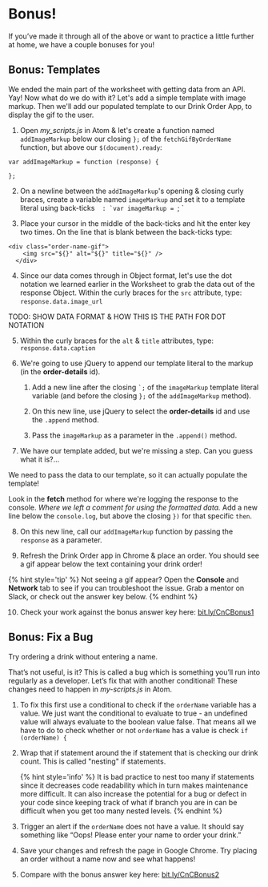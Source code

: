 # Bonus!

If you’ve made it through all of the above or want to practice a little further at home, we have a couple bonuses for you!

## Bonus: Templates

We ended the main part of the worksheet with getting data from an API. Yay! Now what do we do with it? Let's add a simple template with image markup. Then we'll add our populated template to our Drink Order App, to display the gif to the user.

  1. Open _my_scripts.js_ in Atom & let's create a function named `addImageMarkup` below our closing `};` of the `fetchGifByOrderName` function, but above our `$(document).ready`:

  ```
  var addImageMarkup = function (response) {

  };
  ```

  2. On a newline between the `addImageMarkup`'s opening & closing curly braces, create a variable named `imageMarkup` and set it to a template literal using back-ticks `` `` ``: `var imageMarkup = ``; `

  3. Place your cursor in the middle of the back-ticks and hit the enter key two times. On the line that is blank between the back-ticks type:

  ```
  <div class="order-name-gif">
	  <img src="${}" alt="${}" title="${}" />
	</div>
  ```

  4. Since our data comes through in Object format, let's use the dot notation we learned earlier in the Worksheet to grab the data out of the response Object. Within the curly braces for the `src` attribute, type: `response.data.image_url`

  TODO: SHOW DATA FORMAT & HOW THIS IS THE PATH FOR DOT NOTATION

  5. Within the curly braces for the `alt` & `title` attributes, type: `response.data.caption`

  6. We're going to use jQuery to append our template literal to the markup (in the **order-details** id).

      1. Add a new line after the closing `` `; `` of the `imageMarkup` template literal variable (and before the closing `};` of the `addImageMarkup` method).

      2. On this new line, use jQuery to select the **order-details** id and use the `.append` method.

      3. Pass the `imageMarkup` as a parameter in the `.append()` method.

  7. We have our template added, but we're missing a step. Can you guess what it is?...  

  We need to pass the data to our template, so it can actually populate the template!  

  Look in the **fetch** method for where we're logging the response to the console. _Where we left a comment for using the formatted data._ Add a new line below the `console.log`, but above the closing `})` for that specific `then`.

  8. On this new line, call our `addImageMarkup` function by passing the `response` as a parameter.

  9. Refresh the Drink Order app in Chrome & place an order. You should see a gif appear below the text containing your drink order!

  {% hint style='tip' %}
  Not seeing a gif appear? Open the **Console** and **Network** tab to see if you can troubleshoot the issue. Grab a mentor on Slack, or check out the answer key below.
  {% endhint %}

  10. Check your work against the bonus answer key here: [bit.ly/CnCBonus1](http://bit.ly/CnCBonus1)

## Bonus: Fix a Bug

Try ordering a drink without entering a name.  

That’s not useful, is it? This is called a bug which is something you’ll run into regularly as a developer. Let’s fix that with another conditional!  These changes need to happen in _my-scripts.js_ in Atom.

1.  To fix this first use a conditional to check if the `orderName` variable has a value.  We just want the conditional to evaluate to true - an undefined value will always evaluate to the boolean value false. That means all we have to do to check whether or not `orderName` has a value is check `if (orderName) {`

2.  Wrap that if statement around the if statement that is checking our drink count.  This is called "nesting" if statements.  

    {% hint style='info' %}
It is bad practice to nest too many if statements since it decreases code readability which in turn makes maintenance more difficult.  It can also increase the potential for a bug or defect in your code since keeping track of what if branch you are in can be difficult when you get too many nested levels.
    {% endhint %}

3.  Trigger an alert if the `orderName` does not have a value.  It should say something like “Oops! Please enter your name to order your drink.”

4.  Save your changes and refresh the page in Google Chrome.  Try placing an order without a name now and see what happens!

5.  Compare with the bonus answer key here: [bit.ly/CnCBonus2](http://bit.ly/CnCBonus2)
